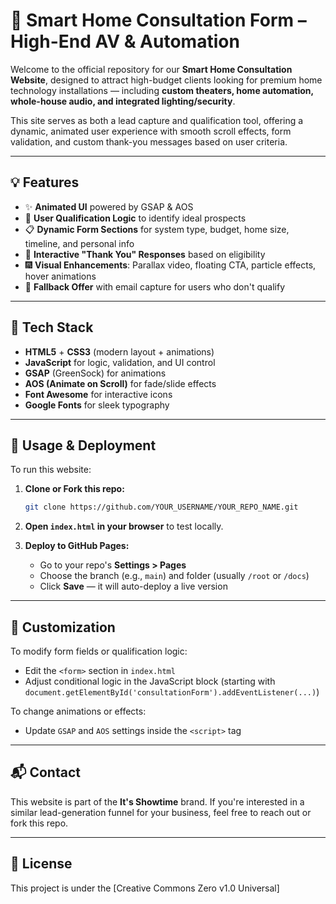 # 🏡 Smart Home Consultation Form – High-End AV & Automation

Welcome to the official repository for our **Smart Home Consultation Website**, designed to attract high-budget clients looking for premium home technology installations — including **custom theaters, home automation, whole-house audio, and integrated lighting/security**.

This site serves as both a lead capture and qualification tool, offering a dynamic, animated user experience with smooth scroll effects, form validation, and custom thank-you messages based on user criteria.

---

## 💡 Features

- ✨ **Animated UI** powered by GSAP & AOS
- 🎯 **User Qualification Logic** to identify ideal prospects
- 📋 **Dynamic Form Sections** for system type, budget, home size, timeline, and personal info
- 🔄 **Interactive "Thank You" Responses** based on eligibility
- 🎆 **Visual Enhancements**: Parallax video, floating CTA, particle effects, hover animations
- 📧 **Fallback Offer** with email capture for users who don't qualify

---

## 🔧 Tech Stack

- **HTML5** + **CSS3** (modern layout + animations)
- **JavaScript** for logic, validation, and UI control
- **GSAP** (GreenSock) for animations
- **AOS (Animate on Scroll)** for fade/slide effects
- **Font Awesome** for interactive icons
- **Google Fonts** for sleek typography

---

## 🚀 Usage & Deployment

To run this website:

1. **Clone or Fork this repo:**
   ```bash
   git clone https://github.com/YOUR_USERNAME/YOUR_REPO_NAME.git
   ```

2. **Open `index.html` in your browser** to test locally.

3. **Deploy to GitHub Pages:**
   - Go to your repo's **Settings > Pages**
   - Choose the branch (e.g., `main`) and folder (usually `/root` or `/docs`)
   - Click **Save** — it will auto-deploy a live version

---

## 📝 Customization

To modify form fields or qualification logic:
- Edit the `<form>` section in `index.html`
- Adjust conditional logic in the JavaScript block (starting with `document.getElementById('consultationForm').addEventListener(...)`)

To change animations or effects:
- Update `GSAP` and `AOS` settings inside the `<script>` tag

---

## 📬 Contact

This website is part of the **It's Showtime** brand. If you're interested in a similar lead-generation funnel for your business, feel free to reach out or fork this repo.

---

## 📄 License

This project is under the [Creative Commons Zero v1.0 Universal]
